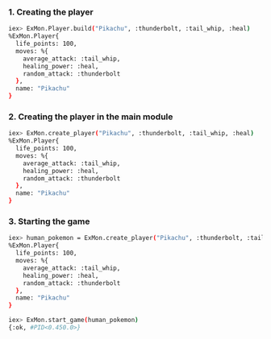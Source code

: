 ### 1. Creating the player
```bash
iex> ExMon.Player.build("Pikachu", :thunderbolt, :tail_whip, :heal)
%ExMon.Player{
  life_points: 100,
  moves: %{
    average_attack: :tail_whip,
    healing_power: :heal,
    random_attack: :thunderbolt
  },
  name: "Pikachu"
}
```

### 2. Creating the player in the main module
```bash
iex> ExMon.create_player("Pikachu", :thunderbolt, :tail_whip, :heal)
%ExMon.Player{
  life_points: 100,
  moves: %{
    average_attack: :tail_whip,
    healing_power: :heal,
    random_attack: :thunderbolt
  },
  name: "Pikachu"
}
```

### 3. Starting the game
```bash
iex> human_pokemon = ExMon.create_player("Pikachu", :thunderbolt, :tail_whip, :heal)
%ExMon.Player{
  life_points: 100,
  moves: %{
    average_attack: :tail_whip,
    healing_power: :heal,
    random_attack: :thunderbolt
  },
  name: "Pikachu"
}
```
```bash
iex> ExMon.start_game(human_pokemon)
{:ok, #PID<0.450.0>}
```
